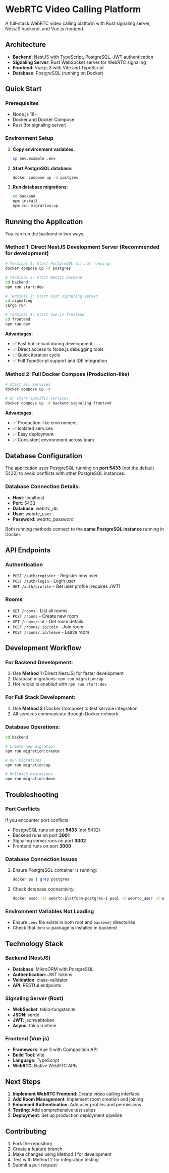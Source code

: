 # WebRTC Video Calling Platform

A full-stack WebRTC video calling platform with Rust signaling server, NestJS backend, and Vue.js frontend.

## Architecture

- **Backend**: NestJS with TypeScript, PostgreSQL, JWT authentication
- **Signaling Server**: Rust WebSocket server for WebRTC signaling
- **Frontend**: Vue.js 3 with Vite and TypeScript
- **Database**: PostgreSQL (running on Docker)

## Quick Start

### Prerequisites

- Node.js 18+
- Docker and Docker Compose
- Rust (for signaling server)

### Environment Setup

1. **Copy environment variables:**

   ```bash
   cp env.example .env
   ```

2. **Start PostgreSQL database:**

   ```bash
   docker compose up -d postgres
   ```

3. **Run database migrations:**
   ```bash
   cd backend
   npm install
   npm run migration:up
   ```

## Running the Application

You can run the backend in two ways:

### Method 1: Direct NestJS Development Server (Recommended for development)

```bash
# Terminal 1: Start PostgreSQL (if not running)
docker compose up -d postgres

# Terminal 2: Start NestJS backend
cd backend
npm run start:dev

# Terminal 3: Start Rust signaling server
cd signaling
cargo run

# Terminal 4: Start Vue.js frontend
cd frontend
npm run dev
```

**Advantages:**

- ✅ Fast hot-reload during development
- ✅ Direct access to Node.js debugging tools
- ✅ Quick iteration cycle
- ✅ Full TypeScript support and IDE integration

### Method 2: Full Docker Compose (Production-like)

```bash
# Start all services
docker compose up -d

# Or start specific services
docker compose up -d backend signaling frontend
```

**Advantages:**

- ✅ Production-like environment
- ✅ Isolated services
- ✅ Easy deployment
- ✅ Consistent environment across team

## Database Configuration

The application uses PostgreSQL running on **port 5433** (not the default 5432) to avoid conflicts with other PostgreSQL instances.

### Database Connection Details:

- **Host**: localhost
- **Port**: 5433
- **Database**: webrtc_db
- **User**: webrtc_user
- **Password**: webrtc_password

Both running methods connect to the **same PostgreSQL instance** running in Docker.

## API Endpoints

### Authentication

- `POST /auth/register` - Register new user
- `POST /auth/login` - Login user
- `GET /auth/profile` - Get user profile (requires JWT)

### Rooms

- `GET /rooms` - List all rooms
- `POST /rooms` - Create new room
- `GET /rooms/:id` - Get room details
- `POST /rooms/:id/join` - Join room
- `POST /rooms/:id/leave` - Leave room

## Development Workflow

### For Backend Development:

1. Use **Method 1** (Direct NestJS) for faster development
2. Database migrations: `npm run migration:up`
3. Hot reload is enabled with `npm run start:dev`

### For Full Stack Development:

1. Use **Method 2** (Docker Compose) to test service integration
2. All services communicate through Docker network

### Database Operations:

```bash
cd backend

# Create new migration
npm run migration:create

# Run migrations
npm run migration:up

# Rollback migrations
npm run migration:down
```

## Troubleshooting

### Port Conflicts

If you encounter port conflicts:

- PostgreSQL runs on port **5433** (not 5432)
- Backend runs on port **3001**
- Signaling server runs on port **3002**
- Frontend runs on port **3000**

### Database Connection Issues

1. Ensure PostgreSQL container is running:

   ```bash
   docker ps | grep postgres
   ```

2. Check database connectivity:
   ```bash
   docker exec -it webrtc-platform-postgres-1 psql -U webrtc_user -d webrtc_db -c "SELECT 1;"
   ```

### Environment Variables Not Loading

- Ensure `.env` file exists in both root and `backend/` directories
- Check that `dotenv` package is installed in backend

## Technology Stack

### Backend (NestJS)

- **Database**: MikroORM with PostgreSQL
- **Authentication**: JWT tokens
- **Validation**: class-validator
- **API**: RESTful endpoints

### Signaling Server (Rust)

- **WebSocket**: tokio-tungstenite
- **JSON**: serde
- **JWT**: jsonwebtoken
- **Async**: tokio runtime

### Frontend (Vue.js)

- **Framework**: Vue 3 with Composition API
- **Build Tool**: Vite
- **Language**: TypeScript
- **WebRTC**: Native WebRTC APIs

## Next Steps

1. **Implement WebRTC Frontend**: Create video calling interface
2. **Add Room Management**: Implement room creation and joining
3. **Enhanced Authentication**: Add user profiles and permissions
4. **Testing**: Add comprehensive test suites
5. **Deployment**: Set up production deployment pipeline

## Contributing

1. Fork the repository
2. Create a feature branch
3. Make changes using Method 1 for development
4. Test with Method 2 for integration testing
5. Submit a pull request

